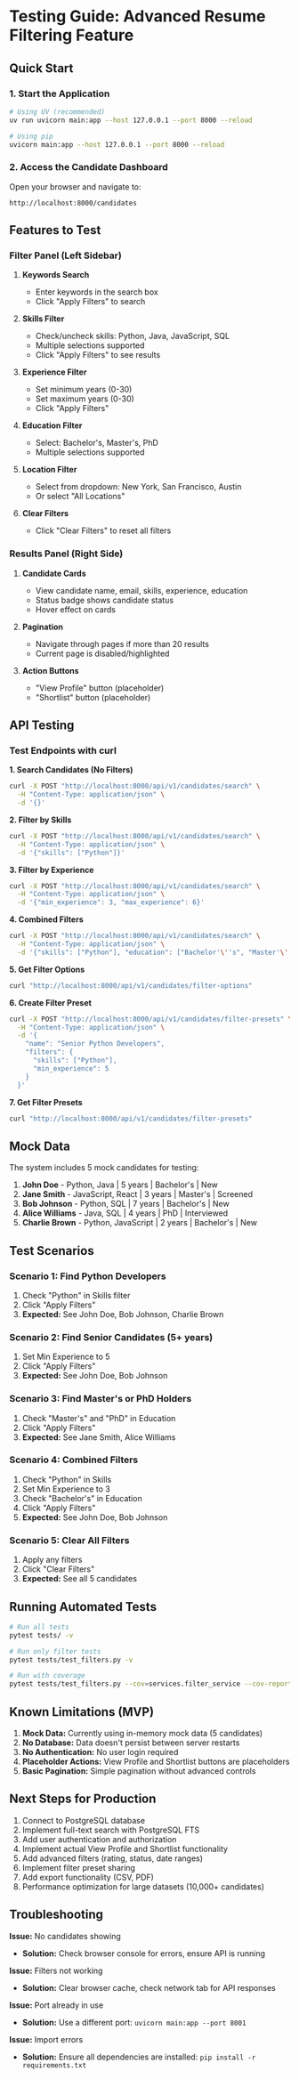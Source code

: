 # Testing Guide: Advanced Resume Filtering Feature

## Quick Start

### 1. Start the Application

```bash
# Using UV (recommended)
uv run uvicorn main:app --host 127.0.0.1 --port 8000 --reload

# Using pip
uvicorn main:app --host 127.0.0.1 --port 8000 --reload
```

### 2. Access the Candidate Dashboard

Open your browser and navigate to:
```
http://localhost:8000/candidates
```

## Features to Test

### Filter Panel (Left Sidebar)

1. **Keywords Search**
   - Enter keywords in the search box
   - Click "Apply Filters" to search

2. **Skills Filter**
   - Check/uncheck skills: Python, Java, JavaScript, SQL
   - Multiple selections supported
   - Click "Apply Filters" to see results

3. **Experience Filter**
   - Set minimum years (0-30)
   - Set maximum years (0-30)
   - Click "Apply Filters"

4. **Education Filter**
   - Select: Bachelor's, Master's, PhD
   - Multiple selections supported

5. **Location Filter**
   - Select from dropdown: New York, San Francisco, Austin
   - Or select "All Locations"

6. **Clear Filters**
   - Click "Clear Filters" to reset all filters

### Results Panel (Right Side)

1. **Candidate Cards**
   - View candidate name, email, skills, experience, education
   - Status badge shows candidate status
   - Hover effect on cards

2. **Pagination**
   - Navigate through pages if more than 20 results
   - Current page is disabled/highlighted

3. **Action Buttons**
   - "View Profile" button (placeholder)
   - "Shortlist" button (placeholder)

## API Testing

### Test Endpoints with curl

**1. Search Candidates (No Filters)**
```bash
curl -X POST "http://localhost:8000/api/v1/candidates/search" \
  -H "Content-Type: application/json" \
  -d '{}'
```

**2. Filter by Skills**
```bash
curl -X POST "http://localhost:8000/api/v1/candidates/search" \
  -H "Content-Type: application/json" \
  -d '{"skills": ["Python"]}'
```

**3. Filter by Experience**
```bash
curl -X POST "http://localhost:8000/api/v1/candidates/search" \
  -H "Content-Type: application/json" \
  -d '{"min_experience": 3, "max_experience": 6}'
```

**4. Combined Filters**
```bash
curl -X POST "http://localhost:8000/api/v1/candidates/search" \
  -H "Content-Type: application/json" \
  -d '{"skills": ["Python"], "education": ["Bachelor'\''s", "Master'\''s"]}'
```

**5. Get Filter Options**
```bash
curl "http://localhost:8000/api/v1/candidates/filter-options"
```

**6. Create Filter Preset**
```bash
curl -X POST "http://localhost:8000/api/v1/candidates/filter-presets" \
  -H "Content-Type: application/json" \
  -d '{
    "name": "Senior Python Developers",
    "filters": {
      "skills": ["Python"],
      "min_experience": 5
    }
  }'
```

**7. Get Filter Presets**
```bash
curl "http://localhost:8000/api/v1/candidates/filter-presets"
```

## Mock Data

The system includes 5 mock candidates for testing:

1. **John Doe** - Python, Java | 5 years | Bachelor's | New
2. **Jane Smith** - JavaScript, React | 3 years | Master's | Screened
3. **Bob Johnson** - Python, SQL | 7 years | Bachelor's | New
4. **Alice Williams** - Java, SQL | 4 years | PhD | Interviewed
5. **Charlie Brown** - Python, JavaScript | 2 years | Bachelor's | New

## Test Scenarios

### Scenario 1: Find Python Developers
1. Check "Python" in Skills filter
2. Click "Apply Filters"
3. **Expected:** See John Doe, Bob Johnson, Charlie Brown

### Scenario 2: Find Senior Candidates (5+ years)
1. Set Min Experience to 5
2. Click "Apply Filters"
3. **Expected:** See John Doe, Bob Johnson

### Scenario 3: Find Master's or PhD Holders
1. Check "Master's" and "PhD" in Education
2. Click "Apply Filters"
3. **Expected:** See Jane Smith, Alice Williams

### Scenario 4: Combined Filters
1. Check "Python" in Skills
2. Set Min Experience to 3
3. Check "Bachelor's" in Education
4. Click "Apply Filters"
5. **Expected:** See John Doe, Bob Johnson

### Scenario 5: Clear All Filters
1. Apply any filters
2. Click "Clear Filters"
3. **Expected:** See all 5 candidates

## Running Automated Tests

```bash
# Run all tests
pytest tests/ -v

# Run only filter tests
pytest tests/test_filters.py -v

# Run with coverage
pytest tests/test_filters.py --cov=services.filter_service --cov-report=html
```

## Known Limitations (MVP)

1. **Mock Data:** Currently using in-memory mock data (5 candidates)
2. **No Database:** Data doesn't persist between server restarts
3. **No Authentication:** No user login required
4. **Placeholder Actions:** View Profile and Shortlist buttons are placeholders
5. **Basic Pagination:** Simple pagination without advanced controls

## Next Steps for Production

1. Connect to PostgreSQL database
2. Implement full-text search with PostgreSQL FTS
3. Add user authentication and authorization
4. Implement actual View Profile and Shortlist functionality
5. Add advanced filters (rating, status, date ranges)
6. Implement filter preset sharing
7. Add export functionality (CSV, PDF)
8. Performance optimization for large datasets (10,000+ candidates)

## Troubleshooting

**Issue:** No candidates showing
- **Solution:** Check browser console for errors, ensure API is running

**Issue:** Filters not working
- **Solution:** Clear browser cache, check network tab for API responses

**Issue:** Port already in use
- **Solution:** Use a different port: `uvicorn main:app --port 8001`

**Issue:** Import errors
- **Solution:** Ensure all dependencies are installed: `pip install -r requirements.txt`

